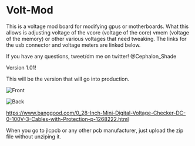 # Volt-Mod

This is a voltage mod board for modifying gpus or motherboards. What this allows is adjusting voltage of the vcore (voltage of the core) vmem (voltage of the memory) or other various voltages that need tweaking. The links for the usb connector and voltage meters are linked below.  

If you have any questions, tweet/dm me on twitter! @Cephalon_Shade

Version 1.01!

This will be the version that will go into production. 

![Front](https://i.imgur.com/UokyPje.png)

![Back](https://i.imgur.com/9GF7sD7.png)


https://www.banggood.com/0_28-Inch-Mini-Digital-Voltage-Checker-DC-0-100V-3-Cables-with-Protection-p-1268222.html


When you go to jlcpcb or any other pcb manufacturer, just upload the zip file without unziping it. 
